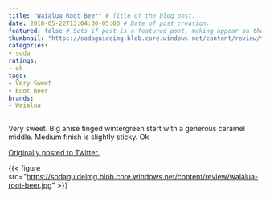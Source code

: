 ```yaml
---
title: "Waialua Root Beer" # Title of the blog post.
date: 2018-05-22T13:04:00-05:00 # Date of post creation.
featured: false # Sets if post is a featured post, making appear on the home page side bar.
thumbnail: "https://sodaguideimg.blob.core.windows.net/content/review/thumbs/waialua-root-beer.jpg" # Sets thumbnail image appearing inside card on homepage.
categories:
- soda
ratings:
- ok
tags:
- Very Sweet
- Root Beer
brands:
- Waialua
---
```


Very sweet. Big anise tinged wintergreen start with a generous caramel middle. Medium finish is slightly sticky. Ok

[Originally posted to Twitter.](https://twitter.com/Cavorter/status/998988048590401537)

{{< figure src="https://sodaguideimg.blob.core.windows.net/content/review/waialua-root-beer.jpg" >}}